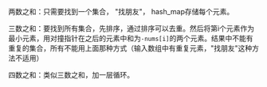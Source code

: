 两数之和：只需要找到一个集合，  "找朋友"， hash_map存储每个元素。

三数之和：要找到所有集合，先排序，通过排序可以去重。然后将第i个元素作为最小元素，用对撞指针在之后的元素中和为`-nums[i]`的两个元素。结果中不能有重复的集合，所有不能用上面那种方式（输入数组中有重复元素，"找朋友"这种方法不适用）

四数之和：类似三数之和，加一层循环。

